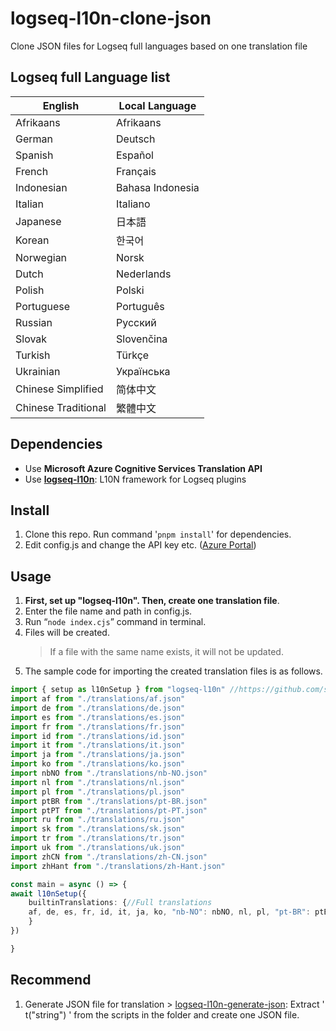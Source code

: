 # logseq-l10n-clone-json

Clone JSON files for Logseq full languages based on one translation file

## Logseq full Language list

| English               | Local Language        |
|-----------------------|-----------------------|
| Afrikaans             | Afrikaans             |
| German                | Deutsch               |
| Spanish               | Español               |
| French                | Français              |
| Indonesian            | Bahasa Indonesia      |
| Italian               | Italiano              |
| Japanese              | 日本語                 |
| Korean                | 한국어                 |
| Norwegian             | Norsk                 |
| Dutch                 | Nederlands            |
| Polish                | Polski                |
| Portuguese            | Português             |
| Russian               | Русский               |
| Slovak                | Slovenčina            |
| Turkish               | Türkçe                |
| Ukrainian             | Українська            |
| Chinese Simplified    | 简体中文               |
| Chinese Traditional   | 繁體中文               |

## Dependencies

- Use **Microsoft Azure Cognitive Services Translation API**
- Use **[logseq-l10n](https://github.com/sethyuan/logseq-l10n)**: L10N framework for Logseq plugins

## Install

1. Clone this repo. Run command '`pnpm install`' for dependencies.
1. Edit config.js and change the API key etc. ([Azure Portal](https://portal.azure.com/))

## Usage

1. **First, set up "logseq-l10n". Then, create one translation file**.
1. Enter the file name and path in config.js.
1. Run “`node index.cjs`” command in terminal.
1. Files will be created.
   > If a file with the same name exists, it will not be updated.
1. The sample code for importing the created translation files is as follows.

```TypeScript
import { setup as l10nSetup } from "logseq-l10n" //https://github.com/sethyuan/logseq-l10n
import af from "./translations/af.json"
import de from "./translations/de.json"
import es from "./translations/es.json"
import fr from "./translations/fr.json"
import id from "./translations/id.json"
import it from "./translations/it.json"
import ja from "./translations/ja.json"
import ko from "./translations/ko.json"
import nbNO from "./translations/nb-NO.json"
import nl from "./translations/nl.json"
import pl from "./translations/pl.json"
import ptBR from "./translations/pt-BR.json"
import ptPT from "./translations/pt-PT.json"
import ru from "./translations/ru.json"
import sk from "./translations/sk.json"
import tr from "./translations/tr.json"
import uk from "./translations/uk.json"
import zhCN from "./translations/zh-CN.json"
import zhHant from "./translations/zh-Hant.json"

const main = async () => {
await l10nSetup({
    builtinTranslations: {//Full translations
    af, de, es, fr, id, it, ja, ko, "nb-NO": nbNO, nl, pl, "pt-BR": ptBR, "pt-PT": ptPT, ru, sk, tr, uk, "zh-CN": zhCN, "zh-Hant": zhHant
    }
})

}
```

## Recommend

1. Generate JSON file for translation > [logseq-l10n-generate-json](https://github.com/YU000jp/logseq-l10n-generate-json): Extract ' t("string") ' from the scripts in the folder and create one JSON file.

